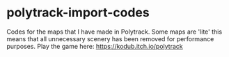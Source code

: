 # polytrack-import-codes
Codes for the maps that I have made in Polytrack.
Some maps are 'lite' this means that all unnecessary scenery has been removed for performance purposes.
Play the game here: https://kodub.itch.io/polytrack
